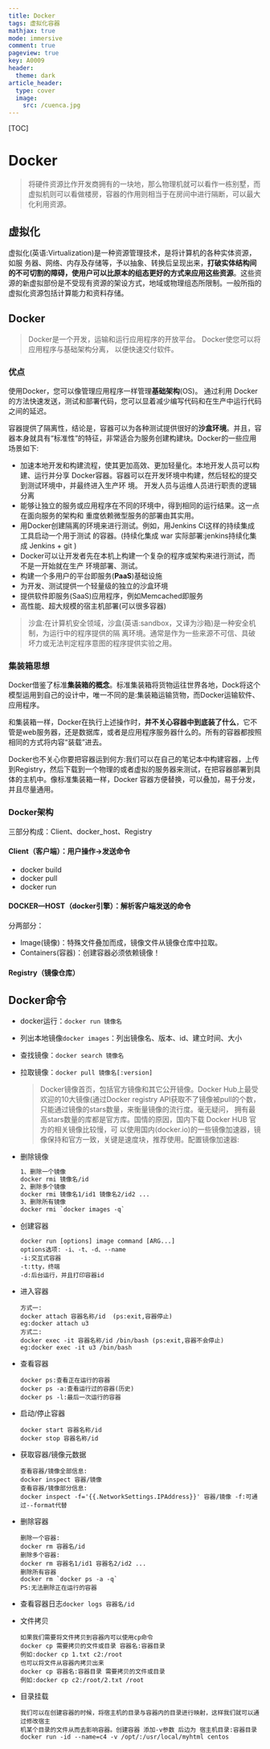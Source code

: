 ```yaml
---
title: Docker
tags: 虚拟化容器
mathjax: true
mode: immersive
comment: true
pageview: true
key: A0009
header:
  theme: dark
article_header:
  type: cover
  image:
    src: /cuenca.jpg
---
```


[TOC]

# Docker

>  将硬件资源比作开发商拥有的一块地，那么物理机就可以看作一栋别墅，而虚拟机则可以看做楼房，容器的作用则相当于在房间中进行隔断，可以最大化利用资源。

## 虚拟化

虚拟化(英语:Virtualization)是一种资源管理技术，是将计算机的各种实体资源，如服 务器、网络、内存及存储等，予以抽象、转换后呈现出来，**打破实体结构间的不可切割的障碍，使用户可以比原本的组态更好的方式来应用这些资源**。这些资源的新虚拟部份是不受现有资源的架设方式，地域或物理组态所限制。一般所指的虚拟化资源包括计算能力和资料存储。

## Docker

> Docker是一个开发，运输和运行应用程序的开放平台。 Docker使您可以将应用程序与基础架构分离， 以便快速交付软件。 

### 优点

使用Docker，您可以像管理应用程序一样管理**基础架构**(OS)。 通过利用 Docker的方法快速发送，测试和部署代码，您可以显着减少编写代码和在生产中运行代码之间的延迟。

容器提供了隔离性，结论是，容器可以为各种测试提供很好的**沙盒环境**。并且，容器本身就具有“标准性”的特征，非常适合为服务创建构建块。Docker的一些应用场景如下:

* 加速本地开发和构建流程，使其更加高效、更加轻量化。本地开发人员可以构建、运行并分享 Docker容器。容器可以在开发环境中构建，然后轻松的提交到测试环境中，并最终进入生产环 境。 开发人员与运维人员进行职责的逻辑分离 
* 能够让独立的服务或应用程序在不同的环境中，得到相同的运行结果。这一点在面向服务的架构和 重度依赖微型服务的部署由其实用。
* 用Docker创建隔离的环境来进行测试。例如，用Jenkins CI这样的持续集成工具启动一个用于测试 的容器。(持续化集成 war 实际部署:jenkins持续化集成 Jenkins + git ) 
* Docker可以让开发者先在本机上构建一个复杂的程序或架构来进行测试，而不是一开始就在生产 环境部署、测试。
* 构建一个多用户的平台即服务(**PaaS**)基础设施 
* 为开发、测试提供一个轻量级的独立的沙盒环境 
* 提供软件即服务(SaaS)应用程序，例如Memcached即服务 
* 高性能、超大规模的宿主机部署(可以很多容器)

> 沙盒:在计算机安全领域，沙盒(英语:sandbox，又译为沙箱)是一种安全机制，为运行中的程序提供的隔 离环境。通常是作为一些来源不可信、具破坏力或无法判定程序意图的程序提供实验之用。

### 集装箱思想

Docker借鉴了标准**集装箱的概念**。标准集装箱将货物运往世界各地，Dock将这个模型运用到自己的设计中，唯一不同的是:集装箱运输货物，而Docker运输软件、应用程序。 

和集装箱一样，Docker在执行上述操作时，**并不关心容器中到底装了什么**，它不管是web服务器，还是数据库，或者是应用程序服务器什么的。所有的容器都按照相同的方式将内容“装载”进去。

Docker也不关心你要把容器运到何方:我们可以在自己的笔记本中构建容器，上传到Registry，然后下载到一个物理的或者虚拟的服务器来测试，在把容器部署到具体的主机中。像标准集装箱一样，Docker 容器方便替换，可以叠加，易于分发，并且尽量通用。

### Docker架构

三部分构成：Client、docker_host、Registry

#### Client（客户端）：用户操作->发送命令

* docker build
* docker pull
* docker run

#### DOCKER—HOST（docker引擎）：解析客户端发送的命令

分两部分：

* Image(镜像)：特殊文件叠加而成，镜像文件从镜像仓库中拉取。
* Containers(容器)：创建容器必须依赖镜像！

#### Registry（镜像仓库）

## Docker命令

* docker运行：`docker run 镜像名`

* 列出本地镜像`docker images`：列出镜像名、版本、id、建立时间、大小

* 查找镜像：`docker search 镜像名`

* 拉取镜像：`docker pull 镜像名[:version]`

  > Docker镜像首页，包括官方镜像和其它公开镜像。Docker Hub上最受欢迎的10大镜像(通过Docker registry API获取不了镜像被pull的个数，只能通过镜像的stars数量，来衡量镜像的流行度。毫无疑问， 拥有最高stars数量的库都是官方库。国情的原因，国内下载 Docker HUB 官方的相关镜像比较慢，可 以使用国内(docker.io)的一些镜像加速器，镜像保持和官方一致，关键是速度块，推荐使用。配置镜像加速器:

* 删除镜像

  ```dockerfile
  1、删除一个镜像
  docker rmi 镜像名/id
  2、删除多个镜像
  docker rmi 镜像名1/id1 镜像名2/id2 ...
  3、删除所有镜像
  docker rmi `docker images -q`
  ```

* 创建容器

  ```
  docker run [options] image command [ARG...] 
  options选项: -i、-t、-d、--name
  -i:交互式容器
  -t:tty，终端
  -d:后台运行，并且打印容器id
  ```

* 进入容器

  ```
  方式一:
  docker attach 容器名称/id  (ps:exit,容器停止)
  eg:docker attach u3
  方式二:
  docker exec -it 容器名称/id /bin/bash (ps:exit,容器不会停止)
  eg:docker exec -it u3 /bin/bash
  ```

* 查看容器

  ```
  docker ps:查看正在运行的容器
  docker ps -a:查看运行过的容器(历史) 
  docker ps -l:最后一次运行的容器
  ```

* 启动/停止容器

  ```
  docker start 容器名称/id 
  docker stop 容器名称/id
  ```

* 获取容器/镜像元数据

  ```
  查看容器/镜像全部信息: 
  docker inspect 容器/镜像
  查看容器/镜像部分信息:
  docker inspect -f='{{.NetworkSettings.IPAddress}}' 容器/镜像 -f:可通过--format代替
  ```

* 删除容器

  ```
  删除一个容器:
  docker rm 容器名/id
  删除多个容器:
  docker rm 容器名1/id1 容器名2/id2 ...
  删除所有容器
  docker rm `docker ps -a -q` 
  PS:无法删除正在运行的容器
  ```

* 查看容器日志`docker logs 容器名/id`

* 文件拷贝

  ```
  如果我们需要将文件拷贝到容器内可以使用cp命令
  docker cp 需要拷贝的文件或目录 容器名:容器目录
  例如:docker cp 1.txt c2:/root
  也可以将文件从容器内拷贝出来
  docker cp 容器名:容器目录 需要拷贝的文件或目录 
  例如:docker cp c2:/root/2.txt /root
  ```

* 目录挂载

  ```
  我们可以在创建容器的时候，将宿主机的目录与容器内的目录进行映射，这样我们就可以通过修改宿主
  机某个目录的文件从而去影响容器。创建容器 添加-v参数 后边为 宿主机目录:容器目录
  docker run -id --name=c4 -v /opt/:/usr/local/myhtml centos
  ```

  
